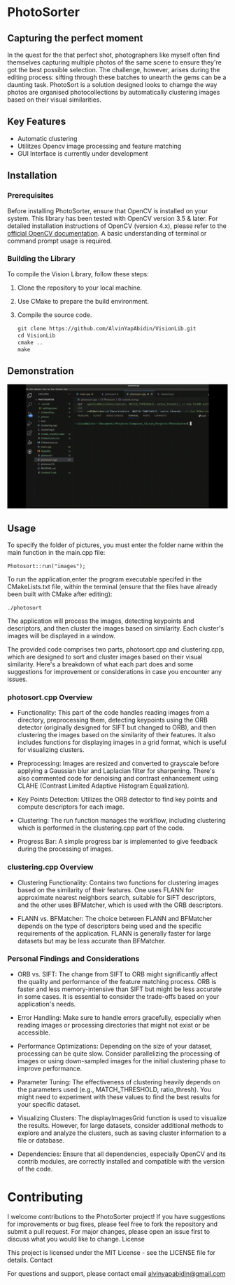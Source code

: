 # PhotoSorter

## Capturing the perfect moment

In the quest for the that perfect shot, photographers like myself often find themselves capturing multiple photos of the same scene to  ensure they're got the best possible selection. The challenge, however, arises during the editing process: sifting through these batches to unearth the gems can be a daunting task. PhotoSort is a solution designed looks to chamge the way photos are organised photocollections by automatically clustering images based on  their visual similarities.

## Key Features
- Automatic clustering
- Utilitzes Opencv image processing and feature matching
- GUI Interface is currently under development

## Installation

### Prerequisites

Before installing PhotoSorter, ensure that OpenCV is installed on your system. This library has been tested with OpenCV version 3.5 & later. For detailed installation instructions of OpenCV (version 4.x), please refer to the [official OpenCV documentation](https://docs.opencv.org/master/). A basic understanding of terminal or command prompt usage is required.

### Building the Library

To compile the Vision Library, follow these steps:

1. Clone the repository to your local machine.
2. Use CMake to prepare the build environment.
3. Compile the source code.

       git clone https://github.com/AlvinYapAbidin/VisionLib.git
       cd VisionLib
       cmake ..
       make

## Demonstration
![Alt Text](https://github.com/AlvinYapAbidin/PhotoSorter/blob/main/demorun.gif)

## Usage

To specify the folder of pictures, you must enter the folder name within the main function in the main.cpp file:

    Photosort::run("images");

To run the application,enter the program executable specifed in the CMakeLists.txt file, within the terminal (ensure that the files have already been built with CMake after editing):

    ./photosort

The application will process the images, detecting keypoints and descriptors, and then cluster the images based on similarity. Each cluster's images will be displayed in a window.

The provided code comprises two parts, photosort.cpp and clustering.cpp, which are designed to sort and cluster images based on their visual similarity. Here's a breakdown of what each part does and some suggestions for improvement or considerations in case you encounter any issues.

### photosort.cpp Overview

- Functionality: This part of the code handles reading images from a directory, preprocessing them, detecting keypoints using the ORB detector (originally designed for SIFT but changed to ORB), and then clustering the images based on the similarity of their features. It also includes functions for displaying images in a grid format, which is useful for visualizing clusters.

- Preprocessing: Images are resized and converted to grayscale before applying a Gaussian blur and Laplacian filter for sharpening. There's also commented code for denoising and contrast enhancement using CLAHE (Contrast Limited Adaptive Histogram Equalization).

- Key Points Detection: Utilizes the ORB detector to find key points and compute descriptors for each image.

- Clustering: The run function manages the workflow, including clustering which is performed in the clustering.cpp part of the code.

- Progress Bar: A simple progress bar is implemented to give feedback during the processing of images.

### clustering.cpp Overview

- Clustering Functionality: Contains two functions for clustering images based on the similarity of their features. One uses FLANN for approximate nearest neighbors search, suitable for SIFT descriptors, and the other uses BFMatcher, which is used with the ORB descriptors.

- FLANN vs. BFMatcher: The choice between FLANN and BFMatcher depends on the type of descriptors being used and the specific requirements of the application. FLANN is generally faster for large datasets but may be less accurate than BFMatcher.

### Personal Findings and Considerations

- ORB vs. SIFT: The change from SIFT to ORB might significantly affect the quality and performance of the feature matching process. ORB is faster and less memory-intensive than SIFT but might be less accurate in some cases. It is essential to consider the trade-offs based on your application's needs.

- Error Handling: Make sure to handle errors gracefully, especially when reading images or processing directories that might not exist or be accessible.

- Performance Optimizations: Depending on the size of your dataset, processing can be quite slow. Consider parallelizing the processing of images or using down-sampled images for the initial clustering phase to improve performance.

- Parameter Tuning: The effectiveness of clustering heavily depends on the parameters used (e.g., MATCH_THRESHOLD, ratio_thresh). You might need to experiment with these values to find the best results for your specific dataset.

- Visualizing Clusters: The displayImagesGrid function is used to visualize the results. However, for large datasets, consider additional methods to explore and analyze the clusters, such as saving cluster information to a file or database.

- Dependencies: Ensure that all dependencies, especially OpenCV and its contrib modules, are correctly installed and compatible with the version of the code.

# Contributing

I welcome contributions to the PhotoSorter project! If you have suggestions for improvements or bug fixes, please feel free to fork the repository and submit a pull request. For major changes, please open an issue first to discuss what you would like to change.
License

This project is licensed under the MIT License - see the LICENSE file for details.
Contact

For questions and support, please contact email alvinyapabidin@gmail.com

